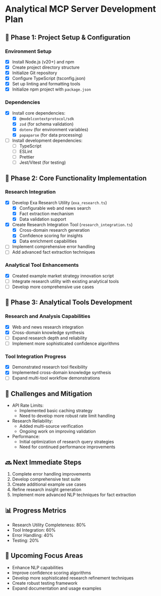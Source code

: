 # Analytical MCP Server Development Plan

## 🚀 Phase 1: Project Setup & Configuration
### Environment Setup
- [x] Install Node.js (v20+) and npm
- [x] Create project directory structure
- [x] Initialize Git repository
- [x] Configure TypeScript (tsconfig.json)
- [x] Set up linting and formatting tools
- [x] Initialize npm project with `package.json`

### Dependencies
- [x] Install core dependencies:
  - [x] `@modelcontextprotocol/sdk`
  - [x] `zod` (for schema validation)
  - [x] `dotenv` (for environment variables)
  - [x] `papaparse` (for data processing)
- [ ] Install development dependencies:
  - [ ] TypeScript
  - [ ] ESLint
  - [ ] Prettier
  - [ ] Jest/Vitest (for testing)

## 🔧 Phase 2: Core Functionality Implementation
### Research Integration
- [x] Develop Exa Research Utility (`exa_research.ts`)
  - [x] Configurable web and news search
  - [x] Fact extraction mechanism
  - [x] Data validation support
- [x] Create Research Integration Tool (`research_integration.ts`)
  - [x] Cross-domain research generation
  - [x] Confidence scoring for insights
  - [x] Data enrichment capabilities
- [ ] Implement comprehensive error handling
- [ ] Add advanced fact extraction techniques

### Analytical Tool Enhancements
- [x] Created example market strategy innovation script
- [ ] Integrate research utility with existing analytical tools
- [ ] Develop more comprehensive use cases

## 🧠 Phase 3: Analytical Tools Development
### Research and Analysis Capabilities
- [x] Web and news research integration
- [x] Cross-domain knowledge synthesis
- [ ] Expand research depth and reliability
- [ ] Implement more sophisticated confidence algorithms

### Tool Integration Progress
- [x] Demonstrated research tool flexibility
- [x] Implemented cross-domain knowledge synthesis
- [ ] Expand multi-tool workflow demonstrations

## 🚧 Challenges and Mitigation
- API Rate Limits: 
  - Implemented basic caching strategy
  - Need to develop more robust rate limit handling
- Research Reliability:
  - Added multi-source verification
  - Ongoing work on improving validation
- Performance:
  - Initial optimization of research query strategies
  - Need for continued performance improvements

## 🔜 Next Immediate Steps
1. Complete error handling improvements
2. Develop comprehensive test suite
3. Create additional example use cases
4. Refine research insight generation
5. Implement more advanced NLP techniques for fact extraction

## 📊 Progress Metrics
- Research Utility Completeness: 80%
- Tool Integration: 60%
- Error Handling: 40%
- Testing: 20%

## 🎯 Upcoming Focus Areas
- Enhance NLP capabilities
- Improve confidence scoring algorithms
- Develop more sophisticated research refinement techniques
- Create robust testing framework
- Expand documentation and usage examples
